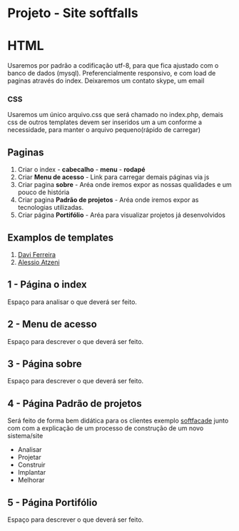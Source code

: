 Projeto - Site softfalls
====================

# HTML

Usaremos por padrão a codificação utf-8, para que fica ajustado com o banco de dados (mysql).
Preferencialmente responsivo, e com load de paginas através do index.
Deixaremos um contato skype, um email

### CSS

Usaremos um único arquivo.css que será chamado no index.php, demais css de outros templates devem ser inseridos um a um conforme a necessidade, para manter o arquivo pequeno(rápido de carregar)

## Paginas

1. Criar o index - **cabecalho** - **menu** - **rodapé**
2. Criar **Menu de acesso** - Link para carregar demais páginas via js
3. Criar pagina **sobre** - Aréa onde iremos expor as nossas qualidades e um pouco de história
4. Criar pagina **Padrão de projetos** - Aréa onde iremos expor as tecnologias utilizadas.
5. Criar página **Portifólio** - Aréa para visualizar projetos já desenvolvidos
 
## Examplos de templates
1. [Davi Ferreira](http://www.daviferreira.com/)
2. [Alessio Atzeni](http://www.alessioatzeni.com/work/)

## 1 - Página o index

Espaço para analisar o que deverá ser feito.

## 2 - Menu de acesso

Espaço para descrever o que deverá ser feito.

## 3 - Página **sobre**

Espaço para descrever o que deverá ser feito.

## 4 - Página **Padrão de projetos**

 Será feito de forma bem didática para os clientes exemplo [softfacade](http://softfacade.com/work/datasift/) junto com com a explicação de um processo de construção de um novo sistema/site
  * Analisar
  * Projetar
  * Construir
  * Implantar
  * Melhorar

## 5 - Página **Portifólio**

 Espaço para descrever o que deverá ser feito.



